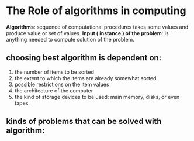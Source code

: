 # The Role of algorithms in computing
**Algorithms**: sequence of computational procedures takes some values and produce value or set of values.
**Input ( instance ) of the problem**: is anything needed to compute solution of the problem.
## choosing best algorithm is dependent on:
1. the number of items to be sorted
2. the extent to which the items are already somewhat sorted
3. possible restrictions on the item values
4. the architecture of the computer
5. the kind of storage devices to be used: main memory, disks, or even tapes.
## kinds of problems that can be solved with algorithm:
